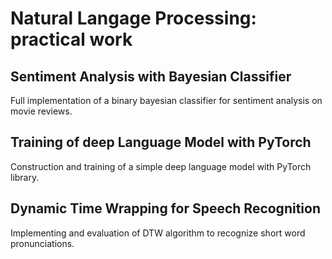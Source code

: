 # Natural Langage Processing: practical work  
  
## Sentiment Analysis with Bayesian Classifier
Full implementation of a binary bayesian classifier for sentiment analysis on movie reviews.

## Training of deep Language Model with PyTorch
Construction and training of a simple deep language model with PyTorch library.
  
## Dynamic Time Wrapping for Speech Recognition
Implementing and evaluation of DTW algorithm to recognize short word pronunciations.
